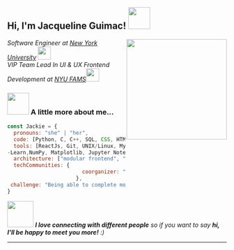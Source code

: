 <h2> Hi, I'm Jacqueline Guimac! <img src="https://media.giphy.com/media/mGcNjsfWAjY5AEZNw6/giphy.gif" width="50"></h2>
<img align='right' src="https://media.giphy.com/media/ieyl9zmCjO4b4t6qoY/giphy.gif" width="230">
<p><em>Software Engineer at <a href="https://www.nyu.edu/about.html"> New York University</a>
<img src="https://media.giphy.com/media/fYSnHlufseco8Fh93Z/giphy.gif" width="30"></br>VIP Team Lead In UI & UX Frontend Development at <a href="https://engineering.nyu.edu/research-innovation/student-research/vertically-integrated-projects/vip-teams/flexible-ai-enabled-mechatronic-systems-lab-fams">NYU FAMS</a><img src="https://media.giphy.com/media/WUlplcMpOCEmTGBtBW/giphy.gif" width="30"> 
</em></p>

### <img src="https://media.giphy.com/media/VgCDAzcKvsR6OM0uWg/giphy.gif" width="50"> A little more about me...  

```javascript
const Jackie = {
  pronouns: "she" | "her",
  code: [Python, C, C++, SQL, CSS, HTML, JavaScript],
  tools: [ReactJs, Git, UNIX/Linux, MySQL, Visual Studio, Webpack, FastAPI, Figma, Scikit
-Learn,NumPy, Matplotlib, Jupyter Notebooks],
  architecture: ["modular frontend", "API integration", "scalable systems"],
  techCommunities: {
                        coorganizer: "Rewriting The Code",
                      },
 challenge: "Being able to complete more projects and look for more opportunities"
}
```

<img src="https://media.giphy.com/media/LnQjpWaON8nhr21vNW/giphy.gif" width="60"> <em><b>I love connecting with different people</b> so if you want to say <b>hi, I'll be happy to meet you more!</b> :)</em>

---

